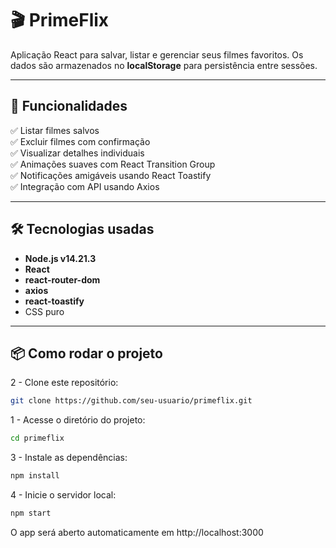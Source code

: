 # 🎬 PrimeFlix

Aplicação React para salvar, listar e gerenciar seus filmes favoritos.
Os dados são armazenados no **localStorage** para persistência entre sessões.

---

## 🚀 Funcionalidades

✅ Listar filmes salvos  
✅ Excluir filmes com confirmação  
✅ Visualizar detalhes individuais  
✅ Animações suaves com React Transition Group  
✅ Notificações amigáveis usando React Toastify  
✅ Integração com API usando Axios

---

## 🛠️ Tecnologias usadas

- **Node.js v14.21.3**  
- **React**  
- **react-router-dom**  
- **axios**  
- **react-toastify**  
- CSS puro

---

## 📦 Como rodar o projeto

2 - Clone este repositório:  
```bash
git clone https://github.com/seu-usuario/primeflix.git
```

1 - Acesse o diretório do projeto:
```bash
cd primeflix
```
3 - Instale as dependências:
```bash
npm install
```
4 - Inicie o servidor local:
```bash
npm start
```

O app será aberto automaticamente em http://localhost:3000